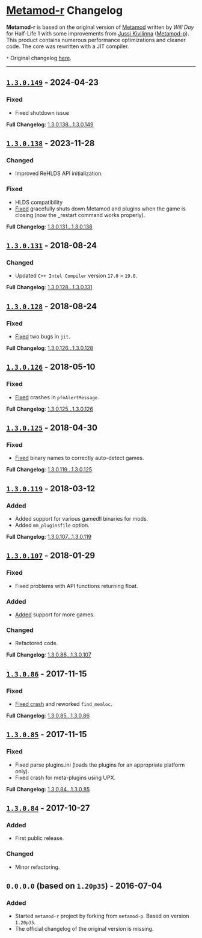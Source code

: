 # [Metamod-r](https://github.com/rehlds/metamod-r) Changelog

**Metamod-r** is based on the original version of [Metamod](http://metamod.org/) written by _Will Day_ for Half-Life 1 with some improvements from [Jussi Kivilinna](https://github.com/jkivilin) ([Metamod-p](https://github.com/jkivilin/metamod-p)). This product contains numerous performance optimizations and cleaner code. The core was rewritten with a JIT compiler.

`*` Original changelog [here](https://github.com/Bots-United/metamod-p/blob/master/doc/Changelog).

---

## [`1.3.0.149`](https://github.com/rehlds/metamod-r/releases/tag/1.3.0.149) - 2024-04-23

### Fixed
- Fixed shutdown issue

**Full Changelog**: [1.3.0.138...1.3.0.149](https://github.com/rehlds/metamod-r/compare/1.3.0.138...1.3.0.149)

## [`1.3.0.138`](https://github.com/rehlds/metamod-r/releases/tag/1.3.0.138) - 2023-11-28

### Changed
- Improved ReHLDS API initialization.

### Fixed
- HLDS compatibility
- [Fixed](https://github.com/rehlds/metamod-r/commit/ec926a611f4d225bb433609bf827269ad8482618) gracefully shuts down Metamod and plugins when the game is closing (now the _restart command works properly).

**Full Changelog**: [1.3.0.131...1.3.0.138](https://github.com/rehlds/metamod-r/compare/1.3.0.131...1.3.0.138)

## [`1.3.0.131`](https://github.com/rehlds/metamod-r/releases/tag/1.3.0.131) - 2018-08-24

### Changed
- Updated `C++ Intel Compiler` version `17.0` > `19.0`.

**Full Changelog**: [1.3.0.128...1.3.0.131](https://github.com/rehlds/metamod-r/compare/1.3.0.128...1.3.0.131)

## [`1.3.0.128`](https://github.com/rehlds/metamod-r/releases/tag/1.3.0.128) - 2018-08-24

### Fixed
- [Fixed](https://github.com/rehlds/metamod-r/commit/0cf2f709dbeae18ca84d2fafd4481ffbba06ad0c) two bugs in `jit`.

**Full Changelog**: [1.3.0.126...1.3.0.128](https://github.com/rehlds/metamod-r/compare/1.3.0.126...1.3.0.128)

## [`1.3.0.126`](https://github.com/rehlds/metamod-r/releases/tag/1.3.0.126) - 2018-05-10

### Fixed
- [Fixed](https://github.com/rehlds/metamod-r/commit/93b5bd45e279aad6a91e71504dd8deaf9896ab42) crashes in `pfnAlertMessage`.

**Full Changelog**: [1.3.0.125...1.3.0.126](https://github.com/rehlds/metamod-r/compare/1.3.0.125...1.3.0.126)

## [`1.3.0.125`](https://github.com/rehlds/metamod-r/releases/tag/1.3.0.125) - 2018-04-30

### Fixed
- [Fixed](https://github.com/rehlds/metamod-r/commit/6456c5f7ec872cd98d9be964440cf96780899558#diff-f15b77cc15bf608d761260093dfe8e0d) binary names to correctly auto-detect games.

**Full Changelog**: [1.3.0.119...1.3.0.125](https://github.com/rehlds/metamod-r/compare/1.3.0.119...1.3.0.125)

## [`1.3.0.119`](https://github.com/rehlds/metamod-r/releases/tag/1.3.0.119) - 2018-03-12

### Added
- Added support for various gamedll binaries for mods.
- Added `mm_pluginsfile` option.

**Full Changelog**: [1.3.0.107...1.3.0.119](https://github.com/rehlds/metamod-r/compare/1.3.0.107...1.3.0.119)

## [`1.3.0.107`](https://github.com/rehlds/metamod-r/releases/tag/1.3.0.107) - 2018-01-29

### Fixed
- Fixed problems with API functions returning float.

### Added
- [Added](https://github.com/rehlds/metamod-r/commit/132cbad0099c9903123d7ff7c3e1c13344efb3c9) support for more games.

### Changed
- Refactored code.

**Full Changelog**: [1.3.0.86...1.3.0.107](https://github.com/rehlds/metamod-r/compare/1.3.0.86...1.3.0.107)

## [`1.3.0.86`](https://github.com/rehlds/metamod-r/releases/tag/1.3.0.86) - 2017-11-15

### Fixed
- [Fixed crash](https://github.com/rehlds/metamod-r/commit/5b7fe147231df9354a8fe29c3852bd1db8119e81) and reworked `find_memloc`.

**Full Changelog**: [1.3.0.85...1.3.0.86](https://github.com/rehlds/metamod-r/compare/1.3.0.85...1.3.0.86)

## [`1.3.0.85`](https://github.com/rehlds/metamod-r/releases/tag/1.3.0.85) - 2017-11-15

### Fixed
- Fixed parse plugins.ini (loads the plugins for an appropriate platform only).
- Fixed crash for meta-plugins using UPX.

**Full Changelog**: [1.3.0.84...1.3.0.85](https://github.com/rehlds/metamod-r/compare/1.3.0.84...1.3.0.85)

## [`1.3.0.84`](https://github.com/rehlds/metamod-r/releases/tag/1.3.0.84) - 2017-10-27

### Added
- First public release.

### Changed
- Minor refactoring.

## `0.0.0.0` (based on `1.20p35`) - 2016-07-04

### Added
- Started `metamod-r` project by forking from `metamod-p`. Based on version `1.20p35`.
- The official changelog of the original version is missing.
